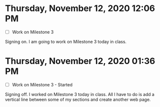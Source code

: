 # Thursday, November 12, 2020 12:06 PM
- [ ] Work on Milestone 3

Signing on. I am going to work on Milestone 3 today in class.

# Thursday, November 12, 2020 01:36 PM
- [ ] Work on Milestone 3 - Started

Signing off. I worked on Milestone 3 today in class. All I have to do is add a vertical line between some of my sections and create another web page.


